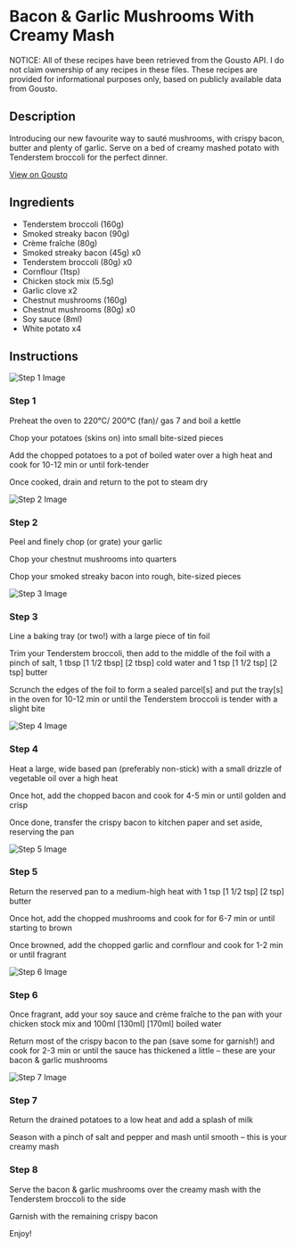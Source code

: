 # Bacon & Garlic Mushrooms With Creamy Mash

NOTICE: All of these recipes have been retrieved from the Gousto API. I do not claim ownership of any recipes in these files. These recipes are provided for informational purposes only, based on publicly available data from Gousto.

## Description

Introducing our new favourite way to sauté mushrooms, with crispy bacon, butter and plenty of garlic. Serve on a bed of creamy mashed potato with Tenderstem broccoli for the perfect dinner. 

[View on Gousto](https://www.gousto.co.uk/recipes/cookbook/bacon-garlic-mushrooms-with-creamy-mash)

## Ingredients

- Tenderstem broccoli (160g)
- Smoked streaky bacon (90g)
- Crème fraîche (80g)
- Smoked streaky bacon (45g) x0
- Tenderstem broccoli (80g) x0
- Cornflour (1tsp)
- Chicken stock mix (5.5g)
- Garlic clove x2
- Chestnut mushrooms (160g)
- Chestnut mushrooms (80g) x0
- Soy sauce (8ml)
- White potato x4

## Instructions

![Step 1 Image](https://production-media.gousto.co.uk/cms/recipe-step-image/Step-1-1670922312179-x200.jpg)

### Step 1

Preheat the oven to 220°C/ 200°C (fan)/ gas 7 and boil a kettle

Chop your potatoes (skins on) into small bite-sized pieces

Add the chopped potatoes to a pot of boiled water over a high heat and cook for 10-12 min or until fork-tender

Once cooked, drain and return to the pot to steam dry

![Step 2 Image](https://production-media.gousto.co.uk/cms/recipe-step-image/Step-2-1670922316204-x200.jpg)

### Step 2

Peel and finely chop (or grate) your garlic

Chop your chestnut mushrooms into quarters

Chop your smoked streaky bacon into rough, bite-sized pieces

![Step 3 Image](https://production-media.gousto.co.uk/cms/recipe-step-image/Step-3-1-1670922326373-x200.jpg)

### Step 3

Line a baking tray (or two!) with a large piece of tin foil

Trim your Tenderstem broccoli, then add to the middle of the foil with a pinch of salt, 1 tbsp <span class="text-purple">[1 1/2 tbsp]</span><span class="text-danger"> [2 tbsp] </span>cold water and 1 tsp <span class="text-purple">[1 1/2 tsp]</span> <span class="text-danger">[2 tsp]</span> butter

Scrunch the edges of the foil to form a sealed parcel[s] and put the tray[s] in the oven for 10-12 min or until the Tenderstem broccoli is tender with a slight bite

![Step 4 Image](https://production-media.gousto.co.uk/cms/recipe-step-image/Step-4-1670922340029-x200.jpg)

### Step 4

Heat a large, wide based pan (preferably non-stick) with a small drizzle of vegetable oil over a high heat

Once hot, add the chopped bacon and cook for 4-5 min or until golden and crisp

Once done, transfer the crispy bacon to kitchen paper and set aside, reserving the pan

![Step 5 Image](https://production-media.gousto.co.uk/cms/recipe-step-image/Step-5-1670922412097-x200.jpg)

### Step 5

Return the reserved pan to a medium-high heat with 1 tsp <span class="text-purple">[1 1/2 tsp]</span> <span class="text-danger">[2 tsp]</span> butter

Once hot, add the chopped mushrooms and cook for for 6-7 min or until starting to brown

Once browned, add the chopped garlic and cornflour and cook for 1-2 min or until fragrant

![Step 6 Image](https://production-media.gousto.co.uk/cms/recipe-step-image/Step-6-1-1670922435419-x200.jpg)

### Step 6

Once fragrant, add your soy sauce and crème fraîche to the pan with your chicken stock mix and 100ml<span class="text-purple"> [130ml]</span> <span class="text-danger">[170ml] </span>boiled water

Return most of the crispy bacon to the pan (save some for garnish!) and cook for 2-3 min or until the sauce has thickened a little – these are your bacon & garlic mushrooms

![Step 7 Image](https://production-media.gousto.co.uk/cms/recipe-step-image/Step-7-1670922472412-x200.jpg)

### Step 7

Return the drained potatoes to a low heat and add a splash of milk

Season with a pinch of salt and pepper and mash until smooth – this is your creamy mash

### Step 8

Serve the bacon & garlic mushrooms over the creamy mash with the Tenderstem broccoli to the side

Garnish with the remaining crispy bacon

Enjoy!


